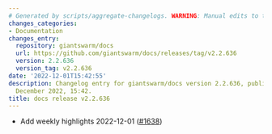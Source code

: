 ```yaml
---
# Generated by scripts/aggregate-changelogs. WARNING: Manual edits to this files will be overwritten.
changes_categories:
- Documentation
changes_entry:
  repository: giantswarm/docs
  url: https://github.com/giantswarm/docs/releases/tag/v2.2.636
  version: 2.2.636
  version_tag: v2.2.636
date: '2022-12-01T15:42:55'
description: Changelog entry for giantswarm/docs version 2.2.636, published on 01
  December 2022, 15:42.
title: docs release v2.2.636
---
```


- Add weekly highlights 2022-12-01 ([#1638](https://github.com/giantswarm/docs/pull/1638))
